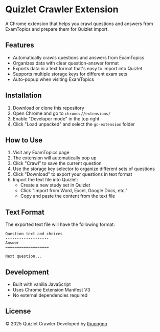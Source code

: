 # Quizlet Crawler Extension

A Chrome extension that helps you crawl questions and answers from ExamTopics and prepare them for Quizlet import.

## Features

- Automatically crawls questions and answers from ExamTopics
- Organizes data with clear question-answer format
- Exports data in a text format that's easy to import into Quizlet
- Supports multiple storage keys for different exam sets
- Auto-popup when visiting ExamTopics

## Installation

1. Download or clone this repository
2. Open Chrome and go to `chrome://extensions/`
3. Enable "Developer mode" in the top right
4. Click "Load unpacked" and select the `gc-extension` folder

## How to Use

1. Visit any ExamTopics page
2. The extension will automatically pop up
3. Click "Crawl" to save the current question
4. Use the storage key selector to organize different sets of questions
5. Click "Download" to export your questions in text format
6. Import the text file into Quizlet:
   - Create a new study set in Quizlet
   - Click "Import from Word, Excel, Google Docs, etc."
   - Copy and paste the content from the text file

## Text Format

The exported text file will have the following format:
```
Question text and choices
-------------------
Answer
===================

Next question...
```

## Development

- Built with vanilla JavaScript
- Uses Chrome Extension Manifest V3
- No external dependencies required

## License

© 2025 Quizlet Crawler Developed by [thuongnn](https://github.com/thuongnn) 
